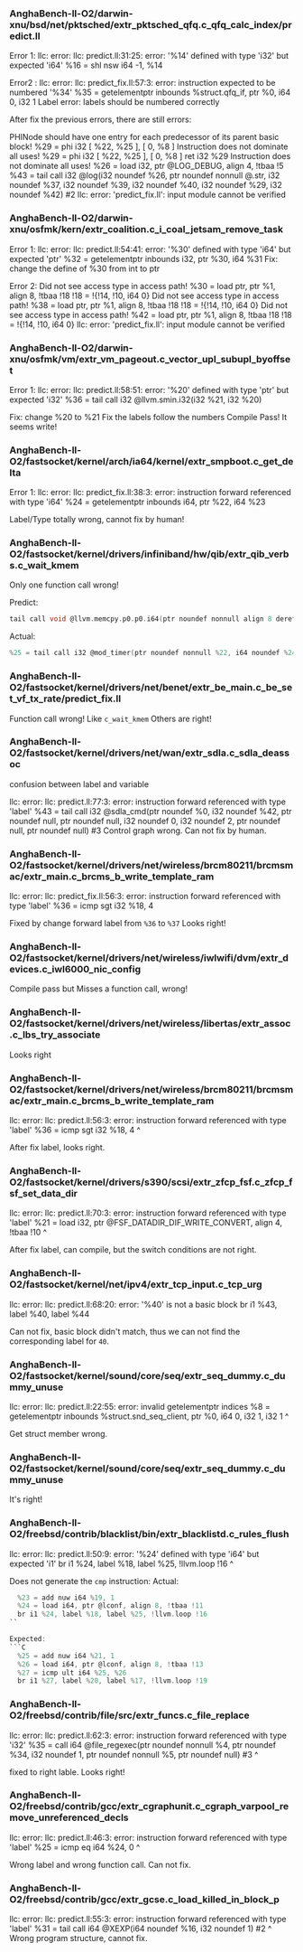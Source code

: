 

### AnghaBench-ll-O2/darwin-xnu/bsd/net/pktsched/extr_pktsched_qfq.c_qfq_calc_index/predict.ll

Error 1:
llc: error: llc: predict.ll:31:25: error: '%14' defined with type 'i32' but expected 'i64'
  %16 = shl nsw i64 -1, %14


Error2 :
llc: error: llc: predict_fix.ll:57:3: error: instruction expected to be numbered '%34'
  %35 = getelementptr inbounds %struct.qfq_if, ptr %0, i64 0, i32 1
Label error: labels should be numbered correctly

After fix the previous errors, there are still errors:

PHINode should have one entry for each predecessor of its parent basic block!
  %29 = phi i32 [ %22, %25 ], [ 0, %8 ]
Instruction does not dominate all uses!
  %29 = phi i32 [ %22, %25 ], [ 0, %8 ]
  ret i32 %29
Instruction does not dominate all uses!
  %26 = load i32, ptr @LOG_DEBUG, align 4, !tbaa !5
  %43 = tail call i32 @log(i32 noundef %26, ptr noundef nonnull @.str, i32 noundef %37, i32 noundef %39, i32 noundef %40, i32 noundef %29, i32 noundef %42) #2
llc: error: 'predict_fix.ll': input module cannot be verified


### AnghaBench-ll-O2/darwin-xnu/osfmk/kern/extr_coalition.c_i_coal_jetsam_remove_task

Error 1:
llc: error: llc: predict.ll:54:41: error: '%30' defined with type 'i64' but expected 'ptr'
  %32 = getelementptr inbounds i32, ptr %30, i64 %31
Fix: change the define of %30 from int to ptr

Error 2:
Did not see access type in access path!
  %30 = load ptr, ptr %1, align 8, !tbaa !18
!18 = !{!14, !10, i64 0}
Did not see access type in access path!
  %38 = load ptr, ptr %1, align 8, !tbaa !18
!18 = !{!14, !10, i64 0}
Did not see access type in access path!
  %42 = load ptr, ptr %1, align 8, !tbaa !18
!18 = !{!14, !10, i64 0}
llc: error: 'predict_fix.ll': input module cannot be verified



### AnghaBench-ll-O2/darwin-xnu/osfmk/vm/extr_vm_pageout.c_vector_upl_subupl_byoffset

Error 1:
llc: error: llc: predict.ll:58:51: error: '%20' defined with type 'ptr' but expected 'i32'
  %36 = tail call i32 @llvm.smin.i32(i32 %21, i32 %20)

Fix: change %20 to %21
Fix the labels follow the numbers
Compile Pass!
It seems write!



### AnghaBench-ll-O2/fastsocket/kernel/arch/ia64/kernel/extr_smpboot.c_get_delta
Error 1:
llc: error: llc: predict_fix.ll:38:3: error: instruction forward referenced with type 'i64'
  %24 = getelementptr inbounds i64, ptr %22, i64 %23

Label/Type totally wrong, cannot fix by human!



### AnghaBench-ll-O2/fastsocket/kernel/drivers/infiniband/hw/qib/extr_qib_verbs.c_wait_kmem
Only one function call wrong!

Predict:
```c
tail call void @llvm.memcpy.p0.p0.i64(ptr noundef nonnull align 8 dereferenceable(8) %22, ptr noundef nonnull align 8 dereferenceable(8) %18, i64 8, i1 false), !tbaa.struct !15
```
Actual:
```c
%25 = tail call i32 @mod_timer(ptr noundef nonnull %22, i64 noundef %24) #2
```


### AnghaBench-ll-O2/fastsocket/kernel/drivers/net/benet/extr_be_main.c_be_set_vf_tx_rate/predict_fix.ll
Function call wrong!
Like `c_wait_kmem`
Others are right!


### AnghaBench-ll-O2/fastsocket/kernel/drivers/net/wan/extr_sdla.c_sdla_deassoc
confusion between label and variable

llc: error: llc: predict.ll:77:3: error: instruction forward referenced with type 'label'
  %43 = tail call i32 @sdla_cmd(ptr noundef %0, i32 noundef %42, ptr noundef null, ptr noundef null, i32 noundef 0, i32 noundef 2, ptr noundef null, ptr noundef null) #3
Control graph wrong.
Can not fix by human.


### AnghaBench-ll-O2/fastsocket/kernel/drivers/net/wireless/brcm80211/brcmsmac/extr_main.c_brcms_b_write_template_ram
llc: error: llc: predict_fix.ll:56:3: error: instruction forward referenced with type 'label'
  %36 = icmp sgt i32 %18, 4

Fixed by change forward label from `%36` to `%37`
Looks right!


### AnghaBench-ll-O2/fastsocket/kernel/drivers/net/wireless/iwlwifi/dvm/extr_devices.c_iwl6000_nic_config
Compile pass but
Misses a function call, wrong!

### AnghaBench-ll-O2/fastsocket/kernel/drivers/net/wireless/libertas/extr_assoc.c_lbs_try_associate
Looks right


### AnghaBench-ll-O2/fastsocket/kernel/drivers/net/wireless/brcm80211/brcmsmac/extr_main.c_brcms_b_write_template_ram
llc: error: llc: predict.ll:56:3: error: instruction forward referenced with type 'label'
  %36 = icmp sgt i32 %18, 4
  ^

After fix label, looks right.

### AnghaBench-ll-O2/fastsocket/kernel/drivers/s390/scsi/extr_zfcp_fsf.c_zfcp_fsf_set_data_dir

llc: error: llc: predict.ll:70:3: error: instruction forward referenced with type 'label'
  %21 = load i32, ptr @FSF_DATADIR_DIF_WRITE_CONVERT, align 4, !tbaa !10
  ^

After fix label, can compile,
but the switch conditions are not right.


### AnghaBench-ll-O2/fastsocket/kernel/net/ipv4/extr_tcp_input.c_tcp_urg
llc: error: llc: predict.ll:68:20: error: '%40' is not a basic block
  br i1 %43, label %40, label %44

Can not fix, basic block didn't match, thus we can not find the corresponding label for `40`.


### AnghaBench-ll-O2/fastsocket/kernel/sound/core/seq/extr_seq_dummy.c_dummy_unuse
llc: error: llc: predict.ll:22:55: error: invalid getelementptr indices
  %8 = getelementptr inbounds %struct.snd_seq_client, ptr %0, i64 0, i32 1, i32 1
                                                      ^

Get struct member wrong.


### AnghaBench-ll-O2/fastsocket/kernel/sound/core/seq/extr_seq_dummy.c_dummy_unuse
It's right!


### AnghaBench-ll-O2/freebsd/contrib/blacklist/bin/extr_blacklistd.c_rules_flush
llc: error: llc: predict.ll:50:9: error: '%24' defined with type 'i64' but expected 'i1'
  br i1 %24, label %18, label %25, !llvm.loop !16
        ^
  
Does not generate the `cmp` instruction:
Actual:
```c
  %23 = add nuw i64 %19, 1
  %24 = load i64, ptr @lconf, align 8, !tbaa !11
  br i1 %24, label %18, label %25, !llvm.loop !16
``

Expected:
```C
  %25 = add nuw i64 %21, 1
  %26 = load i64, ptr @lconf, align 8, !tbaa !13
  %27 = icmp ult i64 %25, %26
  br i1 %27, label %20, label %17, !llvm.loop !19
```

### AnghaBench-ll-O2/freebsd/contrib/file/src/extr_funcs.c_file_replace
llc: error: llc: predict.ll:62:3: error: instruction forward referenced with type 'i32'
  %35 = call i64 @file_regexec(ptr noundef nonnull %4, ptr noundef %34, i32 noundef 1, ptr noundef nonnull %5, ptr noundef null) #3
  ^

fixed to right lable. Looks right!


### AnghaBench-ll-O2/freebsd/contrib/gcc/extr_cgraphunit.c_cgraph_varpool_remove_unreferenced_decls

llc: error: llc: predict.ll:46:3: error: instruction forward referenced with type 'label'
  %25 = icmp eq i64 %24, 0
  ^

Wrong label and wrong function call. Can not fix.

### AnghaBench-ll-O2/freebsd/contrib/gcc/extr_gcse.c_load_killed_in_block_p

llc: error: llc: predict.ll:55:3: error: instruction forward referenced with type 'label'
  %31 = tail call i64 @XEXP(i64 noundef %16, i32 noundef 1) #2
  ^
Wrong program structure, cannot fix.

